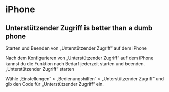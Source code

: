 # iPhone

## Unterstützender Zugriff is better than a dumb phone

Starten und Beenden von „Unterstützender Zugriff“ auf dem iPhone

Nach dem Konfigurieren von „Unterstützender Zugriff“ auf dem iPhone kannst du die Funktion nach Bedarf jederzeit starten und beenden.
„Unterstützender Zugriff“ starten

Wähle „Einstellungen“  > „Bedienungshilfen“ > „Unterstützender Zugriff“ und gib den Code für „Unterstützender Zugriff“ ein.

